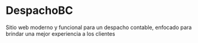 # DespachoBC
Sitio web moderno y funcional para un despacho contable, enfocado para brindar una mejor experiencia a los clientes
